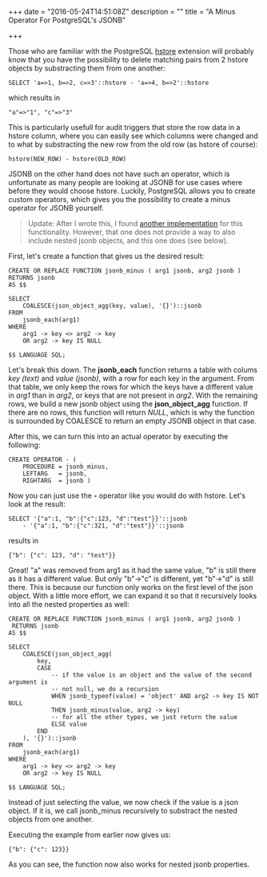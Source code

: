 +++
date = "2016-05-24T14:51:08Z"
description = ""
title = "A Minus Operator For PostgreSQL's JSONB"

+++

Those who are familiar with the PostgreSQL [hstore](http://www.postgresql.org/docs/current/static/hstore.html) extension will probably know that you have the possibility to delete matching pairs from 2 hstore objects by substracting them from one another:

```
SELECT 'a=>1, b=>2, c=>3'::hstore - 'a=>4, b=>2'::hstore
```
which results in 
```
"a"=>"1", "c"=>"3"
```

This is particularly usefull for audit triggers that store the row data in a hstore column, where you can easily see which columns were changed and to what by substracting the new row from the old row (as hstore of course):

```
hstore(NEW_ROW) - hstore(OLD_ROW)
```

JSONB on the other hand does not have such an operator, which is unfortunate as many people are looking at JSONB for use cases where before they would choose hstore. Luckily, PostgreSQL allows you to create custom operators, which gives you the possibility to create a minus operator for JSONB yourself.

> Update: After I wrote this, I found [another implementation](http://schinckel.net/2014/09/29/adding-json(b)-operators-to-postgresql/) for this functionality. However, that one does not provide a way to also include nested jsonb objects, and this one does (see below).

First, let's create a function that gives us the desired result:

```
CREATE OR REPLACE FUNCTION jsonb_minus ( arg1 jsonb, arg2 jsonb ) RETURNS jsonb
AS $$

SELECT 
	COALESCE(json_object_agg(key, value), '{}')::jsonb
FROM 
	jsonb_each(arg1)
WHERE 
	arg1 -> key <> arg2 -> key 
	OR arg2 -> key IS NULL

$$ LANGUAGE SQL;
```

Let's break this down. The **jsonb_each** function returns a table with colums *key (text)* and *value (jsonb)*, with a row for each key in the argument. From that table, we only keep the rows for which the keys have a different value in *arg1* than in *arg2*, or keys that are not present in *arg2*. With the remaining rows, we build a new jsonb object using the **json_object_agg** function. If there are no rows, this function will return *NULL*, which is why the function is surrounded by COALESCE to return an empty JSONB object in that case.

After this, we can turn this into an actual operator by executing the following:

```
CREATE OPERATOR - (
    PROCEDURE = jsonb_minus,
    LEFTARG   = jsonb,
    RIGHTARG  = jsonb )
```

Now you can just use the **-** operator like you would do with hstore. Let's look at the result:
```
SELECT '{"a":1, "b":{"c":123, "d":"test"}}'::jsonb 
	- '{"a":1, "b":{"c":321, "d":"test"}}'::jsonb
```
results in
```
{"b": {"c": 123, "d": "test"}}
```

Great! "a" was removed from arg1 as it had the same value, "b" is still there as it has a different value. But only "b"->"c" is different, yet "b"->"d" is still there. This is because our function only works on the first level of the json object. With a little more effort, we can expand it so that it recursively looks into all the nested properties as well:

```
CREATE OR REPLACE FUNCTION jsonb_minus ( arg1 jsonb, arg2 jsonb )
 RETURNS jsonb
AS $$

SELECT 
	COALESCE(json_object_agg(
        key,
        CASE
            -- if the value is an object and the value of the second argument is
            -- not null, we do a recursion
            WHEN jsonb_typeof(value) = 'object' AND arg2 -> key IS NOT NULL 
			THEN jsonb_minus(value, arg2 -> key)
            -- for all the other types, we just return the value
            ELSE value
        END
    ), '{}')::jsonb
FROM 
	jsonb_each(arg1)
WHERE 
	arg1 -> key <> arg2 -> key 
	OR arg2 -> key IS NULL

$$ LANGUAGE SQL;
```

Instead of just selecting the value, we now check if the value is a json object. If it is, we call jsonb_minus recursively to substract the nested objects from one another.

Executing the example from earlier now gives us:

```
{"b": {"c": 123}}
```

As you can see, the function now also works for nested jsonb properties. 